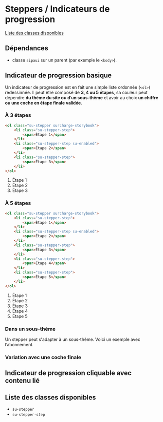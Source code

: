 # Steppers / Indicateurs de progression


<a href="#liste-classes" target="_self" class="link-button">Liste des classes disponibles</a>

<div class="dependances">

## Dépendances
- classe `sipaui` sur un parent (par exemple le `<body>`).

</div>

<!-- STORY -->

## Indicateur de progression basique

Un indicateur de progression est en fait une simple liste ordonnée (`<ol>`) redessinnée. Il peut être composé de **3, 4 ou 5 étapes**, sa couleur peut dépendre **du thème du site ou d’un sous-thème** et avoir au choix **un chiffre ou une coche en étape finale validée**.

### À 3 étapes

```html
<ol class="su-stepper surcharge-storybook">
	<li class="su-stepper-step">
		<span>Étape 1</span>
	</li>
	<li class="su-stepper-step su-enabled">
		<span>Étape 2</span>
	</li>
	<li class="su-stepper-step">
		<span>Étape 3</span>
	</li>
</ol>
```


<div class="sipaui">
	<ol class="su-stepper surcharge-storybook">
		<li class="su-stepper-step">
			<span>Étape 1</span>
		</li>
		<li class="su-stepper-step su-enabled">
			<span>Étape 2</span>
		</li>
		<li class="su-stepper-step">
			<span>Étape 3</span>
		</li>
	</ol>
</div>

### À 5 étapes


```html
<ol class="su-stepper surcharge-storybook">
	<li class="su-stepper-step">
		<span>Étape 1</span>
	</li>
	<li class="su-stepper-step su-enabled">
		<span>Étape 2</span>
	</li>
	<li class="su-stepper-step">
		<span>Étape 3</span>
	</li>
	<li class="su-stepper-step">
		<span>Étape 4</span>
	</li>
	<li class="su-stepper-step">
		<span>Étape 5</span>
	</li>
</ol>
```


<div class="sipaui">
	<ol class="su-stepper surcharge-storybook">
		<li class="su-stepper-step">
			<span>Étape 1</span>
		</li>
		<li class="su-stepper-step su-enabled">
			<span>Étape 2</span>
		</li>
		<li class="su-stepper-step">
			<span>Étape 3</span>
		</li>
		<li class="su-stepper-step">
			<span>Étape 4</span>
		</li>
		<li class="su-stepper-step">
			<span>Étape 5</span>
		</li>
	</ol>
</div>

### Dans un sous-thème

Un stepper peut s'adapter à un sous-thème. Voici un exemple avec l’abonnement.

### Variation avec une coche finale

## Indicateur de progression cliquable avec contenu lié

<div id="liste-classes">

## Liste des classes disponibles
- `su-stepper`
- `su-stepper-step`

</div>
